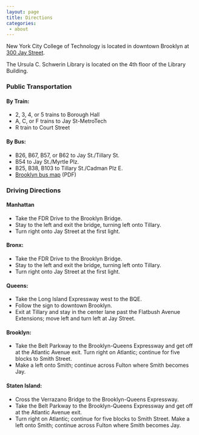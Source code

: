 ```yaml
---
layout: page
title: Directions
categories: 
 - about
---
```

<p>New York City College of Technology is located in downtown Brooklyn at <a href="https://maps.app.goo.gl/a1S93Epr6mt887eT7">300 Jay Street</a>.</p>

<p>The Ursula C. Schwerin Library is located on the 4th floor of the Library Building.</p>

<div class="row">
 <div class="col-md-6 col-sm-12">
  <h3>Public Transportation</h3>
  <h4>By Train:</h4> 
  <ul>
   <li>2, 3, 4, or 5 trains to Borough Hall</li> 
   <li> A, C, or F trains to Jay St-MetroTech</li>
   <li> R train to Court Street</li>
  </ul>
 
  <h4>By Bus: </h4>
  <ul>
   <li>B26, B67, B57, or B62 to Jay St./Tillary St.</li>
   <li>B54 to Jay St./Myrtle Plz.</li>
   <li>B25, B38, B103 to Tillary St./Cadman Plz E.</li>
   <li><a href="http://www.mta.info/nyct/maps/busbkln.pdf" style="text-decoration: underline;">Brooklyn bus map</a> (PDF)</li> 
  </ul>
 </div>
 
 <div class="col-md-6 col-sm-12">
  <h3>Driving Directions</h3>
  <h4>Manhattan</h4>
  <ul>
   <li>Take the FDR Drive to the Brooklyn Bridge.</li>
   <li>Stay to the left and exit the bridge, turning left onto Tillary. </li>
   <li>Turn right onto Jay Street at the first light.</li>
  </ul>
 
  <h4>Bronx:</h4> 
  <ul>
   <li>Take the FDR Drive to the Brooklyn Bridge. </li>
   <li>Stay to the left and exit the bridge, turning left onto Tillary. </li>
   <li>Turn right onto Jay Street at the first light.</li>
  </ul>
 
  <h4>Queens:</h4> 
  <ul>
   <li>Take the Long Island Expressway west to the BQE. </li>
   <li>Follow the sign to downtown Brooklyn. </li>
   <li>Exit at Tillary and stay in the center lane past the Flatbush Avenue Extensions; move left and turn left at Jay Street.</li>
  </ul>
 
  <h4>Brooklyn:</h4> 
  <ul>
   <li>Take the Belt Parkway to the Brooklyn-Queens Expressway and get off at the Atlantic Avenue exit. Turn right on Atlantic; continue for five blocks to Smith Street. </li>
   <li>Make a left onto Smith; continue across Fulton where Smith becomes Jay.</li>
  </ul>
 
 <h4>Staten Island:</h4> 
  <ul>
   <li>Cross the Verrazano Bridge to the Brooklyn-Queens Expressway. 
   <li>Take the Belt Parkway to the Brooklyn-Queens Expressway and get off at the Atlantic Avenue exit. </li>
   <li>Turn right on Atlantic; continue for five blocks to Smith Street. Make a left onto Smith; continue across Fulton where Smith becomes Jay.</li>
  </ul>
 </div>
